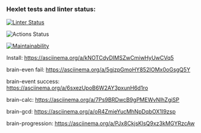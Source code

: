 ### Hexlet tests and linter status:

[![Linter Status](https://github.com/vsorrokin/frontend-project-lvl1/workflows/linter/badge.svg)](https://github.com/vsorrokin/frontend-project-lvl1/actions)

![Actions Status](https://github.com/vsorrokin/frontend-project-lvl1/workflows/hexlet-check/badge.svg)

[![Maintainability](https://api.codeclimate.com/v1/badges/a99a88d28ad37a79dbf6/maintainability)](https://codeclimate.com/github/codeclimate/codeclimate/maintainability)

Install: https://asciinema.org/a/kNOTCdyDIMSZwCmiwHyUwCVq5

brain-even fail: https://asciinema.org/a/5gjzpGmoHY852IOMx0oGsgQ5Y

brain-event success: https://asciinema.org/a/6sxezUpoB6W2AY3pxunH6d1ro

brain-calc: https://asciinema.org/a/7Ps9BRDwcB9gPMEWvNlhZgiSP

brain-gcd: https://asciinema.org/a/oR4ZmieYucMhNpDqbOX1I9zsp

brain-progression: https://asciinema.org/a/PJx8CkjsKlsQ9xz3kMGYRzcAw